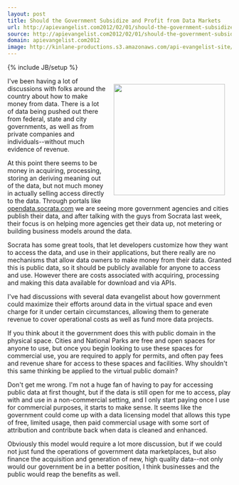 ```yaml
---
layout: post
title: Should the Government Subsidize and Profit from Data Markets
url: http://apievangelist.com2012/02/01/should-the-government-subsidize-and-profit-from-data-markets/
source: http://apievangelist.com2012/02/01/should-the-government-subsidize-and-profit-from-data-markets/
domain: apievangelist.com2012
image: http://kinlane-productions.s3.amazonaws.com/api-evangelist-site/blog/nationl-park-ranger.jpg
---
```

{% include JB/setup %}
<p><img style="padding: 15px;" src="http://kinlane-productions.s3.amazonaws.com/api-evangelist/federal-government/nationl-park-ranger.jpg" alt="" width="250" align="right" /></p>
<p>I've been having a lot of discussions with folks around the country about how to make money from data.  There is a lot of data being pushed out there from federal, state and city governments, as well as from private companies and individuals--without much evidence of revenue.</p>
<p>At this point there seems to be money in acquiring, processing, storing an deriving meaning out of the data, but not much money in actually selling access directly to the data.  Through portals like <a href="http://opendata.socrata.com/">opendata.socrata.com</a> we are seeing more government agencies and cities publish their data, and after talking with the guys from Socrata last week, their focus is on helping more agencies get their data up, not metering or building business models around the data.&nbsp;</p>
<p>Socrata has some great tools, that let developers customize how they want to access the data, and use in their applications, but there really are no mechanisms that allow data owners to make money from their data.  Granted this is public data, so it should be publicly available for anyone to access and use.  However there are costs associated with acquiring, processing and making this data available for download and via APIs.</p>
<p>I've had discussions with several data evangelist about how government could maximize their efforts around data in the virtual space and even charge for it under certain circumstances, allowing them to generate revenue to cover operational costs as well as fund more data projects.</p>
<p>If you think about it the government does this with public domain in the physical space.  Cities and National Parks are free and open spaces for anyone to use, but once you begin looking to use these spaces for commercial use, you are required to apply for permits, and often pay fees and revenue share for access to these spaces and facilities.  Why shouldn't this same thinking be applied to the virtual public domain?</p>
<p>Don't get me wrong.  I'm not a huge fan of having to pay for accessing public data at first thought, but if the data is still open for me to access, play with and use in a non-commercial setting, and I only start paying once I use for commercial purposes, it starts to make sense.  It seems like the government could come up with a data licensing model that allows this type of free, limited usage, then paid commercial usage with some sort of attribution and contribute back when data is cleaned and enhanced.</p>
<p>Obviously this model would require a lot more discussion, but if we could not just fund the operations of government data marketplaces, but also finance the acquisition and generation of new, high quality data--not only would our government be in a better position, I think businesses and the public would reap the benefits as well.</p>
